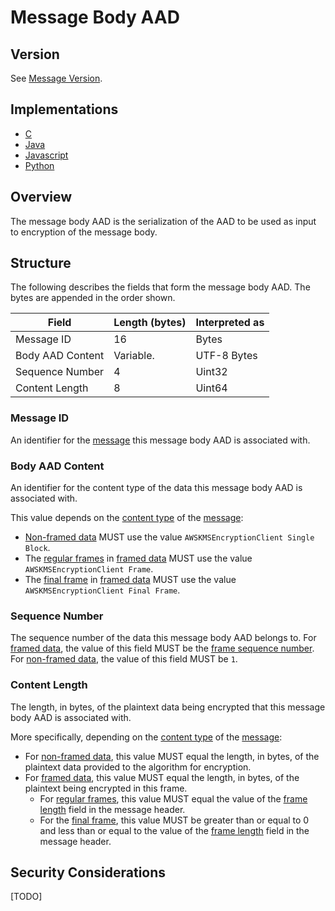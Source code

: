 [//]: # "Copyright Amazon.com Inc. or its affiliates. All Rights Reserved."
[//]: # "SPDX-License-Identifier: CC-BY-SA-4.0"

# Message Body AAD

## Version

See [Message Version](message.md#version).

## Implementations

- [C](https://github.com/aws/aws-encryption-sdk-c/blob/master/source/cipher.c)
- [Java](https://github.com/aws/aws-encryption-sdk-java/blob/master/src/main/java/com/amazonaws/encryptionsdk/internal/Utils.java)
- [Javascript](https://github.com/awslabs/aws-encryption-sdk-javascript/blob/master/modules/serialize/src/aad_factory.ts)
- [Python](https://github.com/aws/aws-encryption-sdk-python/blob/master/src/aws_encryption_sdk/internal/formatting/encryption_context.py)

## Overview

The message body AAD is the serialization of the AAD to be used as input to encryption of the message body.

## Structure

The following describes the fields that form the message body AAD.
The bytes are appended in the order shown.

| Field            | Length (bytes) | Interpreted as |
| ---------------- | -------------- | -------------- |
| Message ID       | 16             | Bytes          |
| Body AAD Content | Variable.      | UTF-8 Bytes    |
| Sequence Number  | 4              | Uint32         |
| Content Length   | 8              | Uint64         |

### Message ID

An identifier for the [message](message.md) this message body AAD is associated with.

### Body AAD Content

An identifier for the content type of the data this message body AAD is associated with.

This value depends on the [content type](message-header.md#content-type) of the [message](message.md):

- [Non-framed data](message-body.md#non-framed-data) MUST use the value `AWSKMSEncryptionClient Single Block`.
- The [regular frames](message-body.md#regular-frame) in [framed data](message-body.md#framed-data) MUST use the value `AWSKMSEncryptionClient Frame`.
- The [final frame](message-body.md#final-frame) in [framed data](message-body.md#framed-data) MUST use the value `AWSKMSEncryptionClient Final Frame`.

### Sequence Number

The sequence number of the data this message body AAD belongs to.
For [framed data](message-body.md#framed-data), the value of this field MUST be the [frame sequence number](message-body.md#sequence-number).
For [non-framed data](message-body.md#non-framed-data), the value of this field MUST be `1`.

### Content Length

The length, in bytes, of the plaintext data being encrypted that this message body AAD is associated with.

More specifically, depending on the [content type](message-header.md#content-type) of the [message](message.md):

- For [non-framed data](message-body.md#non-framed-data), this value MUST equal the length, in bytes,
  of the plaintext data provided to the algorithm for encryption.
- For [framed data](message-body.md#framed-data), this value MUST equal the length, in bytes,
  of the plaintext being encrypted in this frame.
  - For [regular frames](message-body.md#regular-frame), this value MUST equal the value of
    the [frame length](message-header.md#frame-length) field in the message header.
  - For the [final frame](message-body.md#final-frame), this value MUST be greater than or equal to
    0 and less than or equal to the value of the [frame length](message-header.md#frame-length)
    field in the message header.

## Security Considerations

[TODO]
